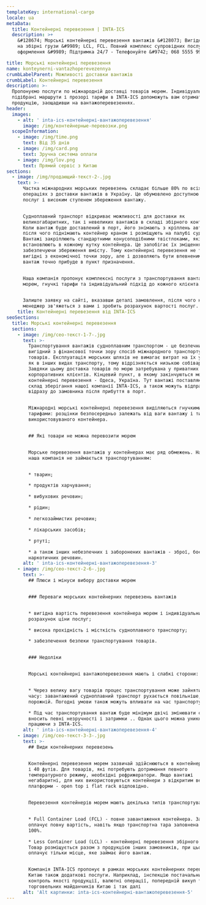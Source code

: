 ```yaml
---
templateKey: international-cargo
locale: ua
metaData:
  title: Контейнерні перевезення | INTA-ICS
  description: >+
    &#128674; Морські контейнерні перевезення вантажів &#128073; Вигідні тарифи
    на збірні грузи &#9989; LCL, FCL. Повний комплекс супровідних послуг, митне
    оформлення &#9989; Підтримка 24/7 - Телефонуйте &#9742; 068 5555 999

title: Морські контейнерні перевезення
name: konteynerni-vantazhoperevezennya
crumbLabelParent: Можливості доставки вантажів
crumbLabel: Контейнерні перевезення
description: >-
  Пропонуємо послуги по міжнародній доставці товарів морем. Індивідуально
  підібрані маршрути і прозорі тарифи в INTA-ICS допоможуть вам отримати
  продукцію, заощадивши на вантажоперевезеннях.
header:
  images:
    - alt: ' inta-ics-контейнерні-вантажоперевезення'
      image: /img/контейнерные-перевозки.png
  scopeInformation:
    - image: /img/time.png
      text: Від 35 днів
    - image: /img/card.png
      text: Зручна система оплати
    - image: /img/lov.png
      text: Прямий сервіс з Китаю
sections:
  - image: /img/продающий-текст-2-.jpg
    text: >-
      Частка міжнародних морських перевезень складає більше 80% по всіх
      операціях з доставки вантажів в Україну. Це обумовлено доступною вартістю
      послуг і високим ступенем збереження вантажу.


      Судноплавний транспорт відкриває можливості для доставки як
      великогабаритних, так і невеликих вантажів в складі збірного контейнера.
      Коли вантаж буде доставлений в порт, його знімають з кріплень автомобіля,
      після чого піднімають контейнер краном і розміщують на палубі судна.
      Вантажі закріплюють стандартними конусоподібними твістлоками, які
      встановлюють в кожному кутку контейнера. Це запобігає їх зміщення,
      забезпечуючи збереження вмісту. Тому контейнерні перевезення не тільки
      вигідні з економічної точки зору, але і дозволяють бути впевненими, що
      вантаж точно прибуде в пункт призначення.


      Наша компанія пропонує комплексні послуги з транспортування вантажів
      морем, гнучкі тарифи та індивідуальний підхід до кожного клієнта.


      Залиште заявку на сайті, вказавши деталі замовлення, після чого наш
      менеджер зв'яжеться з вами і зробить розрахунок вартості послуг.
    title: Контейнерні перевезення від INTA-ICS
seoSections:
  title: Морські контейнерні перевезення
  sections:
    - image: /img/сео-текст-1-7-.jpg
      text: >-
        Транспортування вантажів судноплавним транспортом - це безпечний і
        вигідний з фінансової точки зору спосіб міжнародного транспортування
        товарів. Експлуатація морських шляхів не вимагає витрат на їх утримання,
        як в інших видах транспорту, тому відрізняється низькою собівартістю.
        Завдяки цьому доставка товарів по морю затребувана у приватних і
        корпоративних клієнтів. Кінцевий пункт, в якому закінчуються морські
        контейнерні перевезення - Одеса, Україна. Тут вантажі поставляються на
        склад зберігання нашої компанії INTA-ICS, а також можуть відправлятися
        відразу до замовника після прибуття в порт.


        Міжнародні морські контейнерні перевезення виділяються гнучкими
        тарифами: розцінки безпосередньо залежать від ваги вантажу і типу
        використовуваного контейнера.


        ## Які товари не можна перевозити морем


        Морське перевезення вантажів у контейнерах має ряд обмежень. Наприклад,
        наша компанія не займається транспортуванням:


        * тварин;

        * продуктів харчування;

        * вибухових речовин;

        * рідин;

        * легкозаймистих речовин;

        * лікарських засобів;

        * ртуті;

        * а також інших небезпечних і заборонених вантажів - зброї, боєприпасів,
        наркотичних речовин.
      alt: ' inta-ics-контейнерні-вантажоперевезення-3'
    - image: /img/сео-текст-2-6-.jpg
      text: >-
        ## Плюси і мінуси вибору доставки морем


        ### Переваги морських контейнерних перевезень вантажів


        * вигідна вартість перевезення контейнера морем і індивідуальний
        розрахунок ціни послуг;

        * висока прохідність і місткість судноплавного транспорту;

        * забезпечення безпеки транспортування товарів.


        ### Недоліки


        Морські контейнерні вантажоперевезення мають і слабкі сторони:


        * Через велику вагу товарів процес транспортування може зайняти багато
        часу: завантажений судноплавний транспорт рухається повільніше, ніж
        порожній. Погодні умови також можуть впливати на час транспортування.

        * Під час транспортування вантаж буде мінімум двічі змінювати судно, що
        вносить певні незручності і затримки .. Однак цього можна уникнути,
        працюючи з INTA-ICS.
      alt: ' inta-ics-контейнерні-вантажоперевезення-4'
    - image: /img/сео-текст-3-3-.jpg
      text: >-
        ## Види контейнерних перевезень


        Контейнерні перевезення морем зазвичай здійснюються в контейнерах на 20
        і 40 футів. Для товарів, які потребують дотримання певного
        температурного режиму, необхідні рефрижератори. Якщо вантажі
        негабаритні, для них використовуються контейнери з відкритим верхом або
        платформи - open top і flat rack відповідно.


        Перевезення контейнерів морем мають декілька типів транспортування:


        * Full Container Load (FCL) - повне завантаження контейнера. Замовник
        оплачує повну вартість, навіть якщо транспортна тара заповнена не на
        100%.

        * Less Container Load (LCL) - контейнерні перевезення збірного типу.
        Товар розміщується разом з продукцією інших замовників, при цьому клієнт
        оплачує тільки місце, яке займає його вантаж.


        Компанія INTA-ICS пропонує в рамках морських контейнерних перевезень з
        Китаю також додаткові послуги. Наприклад, інспекцію постачальника,
        контроль якості продукції, валютні операції, попередній викуп товарів з
        торговельних майданчиків Китаю і так далі
      alt: 'Alt картинки: inta-ics-контейнерні-вантажоперевезення-5'
---
```

